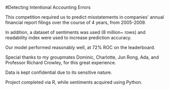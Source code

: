 #Detecting Intentional Accounting Errors
 


This competition required us to predict misstatements in companies' annual financial report filings over the course of 4 years, from 2005-2009.

In addition, a dataset of sentiments was used (8 million~ rows) and readability index were used to increase prediction accuracy.

Our model performed reasonably well, at 72% ROC on the leaderboard.

Special thanks to my groupmates Dominic, Charlotte, Jun Rong, Ada, and Professor Richard Crowley, for this great experience.

Data is kept confidential due to its sensitive nature.

Project completed via R, while sentiments acquired using Python.

